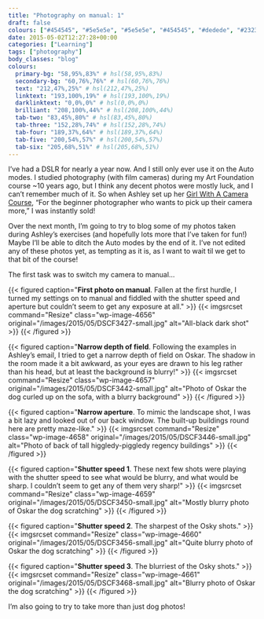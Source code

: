```yaml
---
title: "Photography on manual: 1"
draft: false
colours: ["#454545", "#5e5e5e", "#5e5e5e", "#454545", "#dedede", "#232323", "#dedede"]
date: 2015-05-02T12:27:28+00:00
categories: ["Learning"]
tags: ["photography"]
body_classes: "blog"
colours:
  primary-bg: "58,95%,83%" # hsl(58,95%,83%)
  secondary-bg: "60,76%,76%" # hsl(60,76%,76%)
  text: "212,47%,25%" # hsl(212,47%,25%)
  linktext: "193,100%,19%" # hsl(193,100%,19%)
  darklinktext: "0,0%,0%" # hsl(0,0%,0%)
  brilliant: "208,100%,44%" # hsl(208,100%,44%)
  tab-two: "83,45%,80%" # hsl(83,45%,80%)
  tab-three: "152,28%,74%" # hsl(152,28%,74%)
  tab-four: "189,37%,64%" # hsl(189,37%,64%)
  tab-five: "200,54%,57%" # hsl(200,54%,57%)
  tab-six: "205,68%,51%" # hsl(205,68%,51%)
---
```


I’ve had a DSLR for nearly a year now. And I still only ever use it on the Auto modes. I studied photography (with film cameras) during my Art Foundation course ~10 years ago, but I think any decent photos were mostly luck, and I can’t remember much of it. So when Ashley set up her [Girl With A Camera Course](http://girlwithacamera.co.uk/courses/), “For the beginner photographer who wants to pick up their camera more,” I was instantly sold!

Over the next month, I’m going to try to blog some of my photos taken during Ashley’s exercises (and hopefully lots more that I’ve taken for fun!) Maybe I’ll be able to ditch the Auto modes by the end of it. I’ve not edited any of these photos yet, as tempting as it is, as I want to wait til we get to that bit of the course!

The first task was to switch my camera to manual…

{{< figured caption="**First photo on manual**. Fallen at the first hurdle, I turned my settings on to manual and fiddled with the shutter speed and aperture but couldn’t seem to get any exposure at all." >}}
  {{< imgsrcset command="Resize" class="wp-image-4656" original="/images/2015/05/DSCF3427-small.jpg" alt="All-black dark shot" >}}
{{< /figured >}}

{{< figured caption="**Narrow depth of field**. Following the examples in Ashley’s email, I tried to get a narrow depth of field on Oskar. The shadow in the room made it a bit awkward, as your eyes are drawn to his leg rather than his head, but at least the background is blurry!" >}}
  {{< imgsrcset command="Resize" class="wp-image-4657" original="/images/2015/05/DSCF3442-small.jpg" alt="Photo of Oskar the dog curled up on the sofa, with a blurry background" >}}
{{< /figured >}}

{{< figured caption="**Narrow aperture**. To mimic the landscape shot, I was a bit lazy and looked out of our back window. The built-up buildings round here are pretty maze-like." >}}
  {{< imgsrcset command="Resize" class="wp-image-4658" original="/images/2015/05/DSCF3446-small.jpg" alt="Photo of back of tall higgledy-piggledy regency buildings" >}}
{{< /figured >}}

{{< figured caption="**Shutter speed 1**. These next few shots were playing with the shutter speed to see what would be blurry, and what would be sharp. I couldn’t seem to get any of them very sharp!" >}}
  {{< imgsrcset command="Resize" class="wp-image-4659" original="/images/2015/05/DSCF3450-small.jpg" alt="Mostly blurry photo of Oskar the dog scratching" >}}
{{< /figured >}}

{{< figured caption="**Shutter speed 2**. The sharpest of the Osky shots." >}}
  {{< imgsrcset command="Resize" class="wp-image-4660" original="/images/2015/05/DSCF3456-small.jpg" alt="Quite blurry photo of Oskar the dog scratching" >}}
{{< /figured >}}

{{< figured caption="**Shutter speed 3**. The blurriest of the Osky shots." >}}
  {{< imgsrcset command="Resize" class="wp-image-4661" original="/images/2015/05/DSCF3468-small.jpg" alt="Blurry photo of Oskar the dog scratching" >}}
{{< /figured >}}

I’m also going to try to take more than just dog photos!

	